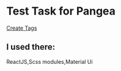 # Test Task for Pangea
 [Create Tags](https://sannikovmatt.github.io/Pangea_test_task/)

## I used there:

ReactJS,Scss modules,Material Ui


